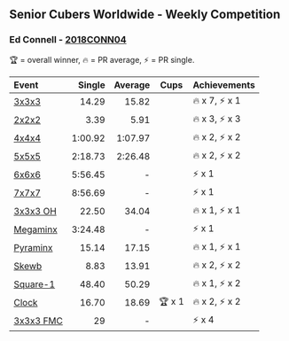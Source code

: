 ## Senior Cubers Worldwide - Weekly Competition
### Ed Connell - [2018CONN04](https://www.worldcubeassociation.org/persons/2018CONN04)

🏆 = overall winner, 🔥 = PR average, ⚡ = PR single.

| Event | Single | Average | Cups | Achievements|
| :-- | --: | --: | :--: | :-- |
| [3x3x3](ed_connell/333.md) | 14.29 | 15.82 | <span style="white-space: nowrap"></span> | <span style="white-space: nowrap">🔥 x 7, ⚡ x 1</span> |
| [2x2x2](ed_connell/222.md) | 3.39 | 5.91 | <span style="white-space: nowrap"></span> | <span style="white-space: nowrap">🔥 x 3, ⚡ x 3</span> |
| [4x4x4](ed_connell/444.md) | 1:00.92 | 1:07.97 | <span style="white-space: nowrap"></span> | <span style="white-space: nowrap">🔥 x 2, ⚡ x 2</span> |
| [5x5x5](ed_connell/555.md) | 2:18.73 | 2:26.48 | <span style="white-space: nowrap"></span> | <span style="white-space: nowrap">🔥 x 2, ⚡ x 2</span> |
| [6x6x6](ed_connell/666.md) | 5:56.45 | - | <span style="white-space: nowrap"></span> | <span style="white-space: nowrap">⚡ x 1</span> |
| [7x7x7](ed_connell/777.md) | 8:56.69 | - | <span style="white-space: nowrap"></span> | <span style="white-space: nowrap">⚡ x 1</span> |
| [3x3x3 OH](ed_connell/333oh.md) | 22.50 | 34.04 | <span style="white-space: nowrap"></span> | <span style="white-space: nowrap">🔥 x 1, ⚡ x 1</span> |
| [Megaminx](ed_connell/minx.md) | 3:24.48 | - | <span style="white-space: nowrap"></span> | <span style="white-space: nowrap">⚡ x 1</span> |
| [Pyraminx](ed_connell/pyram.md) | 15.14 | 17.15 | <span style="white-space: nowrap"></span> | <span style="white-space: nowrap">🔥 x 1, ⚡ x 1</span> |
| [Skewb](ed_connell/skewb.md) | 8.83 | 13.91 | <span style="white-space: nowrap"></span> | <span style="white-space: nowrap">🔥 x 2, ⚡ x 2</span> |
| [Square-1](ed_connell/sq1.md) | 48.40 | 50.29 | <span style="white-space: nowrap"></span> | <span style="white-space: nowrap">🔥 x 1, ⚡ x 2</span> |
| [Clock](ed_connell/clock.md) | 16.70 | 18.69 | <span style="white-space: nowrap">🏆 x 1</span> | <span style="white-space: nowrap">🔥 x 2, ⚡ x 2</span> |
| [3x3x3 FMC](ed_connell/333fm.md) | 29 | - | <span style="white-space: nowrap"></span> | <span style="white-space: nowrap">⚡ x 4</span> |

<!-- Global site tag (gtag.js) - Google Analytics -->
<script async src="https://www.googletagmanager.com/gtag/js?id=UA-86348435-3"></script>
<script>window.dataLayer = window.dataLayer || []; function gtag() {dataLayer.push(arguments);} gtag('js', new Date()); gtag('config', 'UA-86348435-3');</script>
